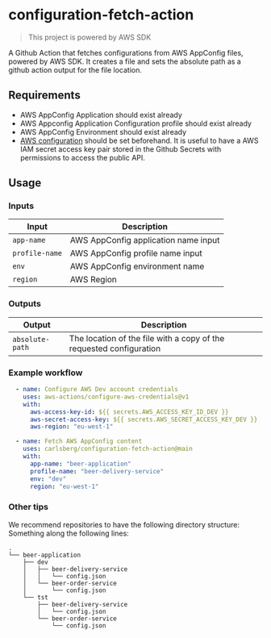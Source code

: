 # configuration-fetch-action

> This project is powered by AWS SDK

A Github Action that fetches configurations from AWS AppConfig files, powered by AWS SDK. It creates a file and sets the absolute path as a github action output for the file location.

## Requirements

- AWS AppConfig Application should exist already
- AWS Appconfig Application Configuration profile should exist already
- AWS AppConfig Environment should exist already
- [AWS configuration](https://github.com/aws-actions/configure-aws-credentials) should be set beforehand. It is useful to have a AWS IAM secret access key pair stored in the Github Secrets with permissions to access the public API.

## Usage

### Inputs

| Input                                             | Description                                        |
|------------------------------------------------------|-----------------------------------------------|
| `app-name`  | AWS AppConfig application name input    |
| `profile-name`  | AWS AppConfig profile name input    |
| `env`| AWS AppConfig environment name|
| `region`| AWS Region|

### Outputs

| Output                                             | Description                                        |
|------------------------------------------------------|-----------------------------------------------|
| `absolute-path`  | The location of the file with a copy of the requested configuration     |

### Example workflow

```yaml
  - name: Configure AWS Dev account credentials
    uses: aws-actions/configure-aws-credentials@v1
    with:
      aws-access-key-id: ${{ secrets.AWS_ACCESS_KEY_ID_DEV }}
      aws-secret-access-key: ${{ secrets.AWS_SECRET_ACCESS_KEY_DEV }}
      aws-region: "eu-west-1"

  - name: Fetch AWS AppConfig content
    uses: carlsberg/configuration-fetch-action@main
    with:
      app-name: "beer-application"
      profile-name: "beer-delivery-service"
      env: "dev"
      region: "eu-west-1"
```
### Other tips 

We recommend repositories to have the following directory structure: 
Something along the following lines: 

```
.
└── beer-application
    ├── dev
    │   ├── beer-delivery-service
    │   │   └── config.json
    │   └── beer-order-service
    │       └── config.json
    └── tst
        ├── beer-delivery-service
        │   └── config.json
        └── beer-order-service
            └── config.json
```

